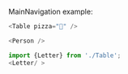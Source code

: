 MainNavigation example:

```js
<Table pizza="🍕" />
```

```js
<Person />
```

```js
import {Letter} from './Table';
<Letter/ >
```